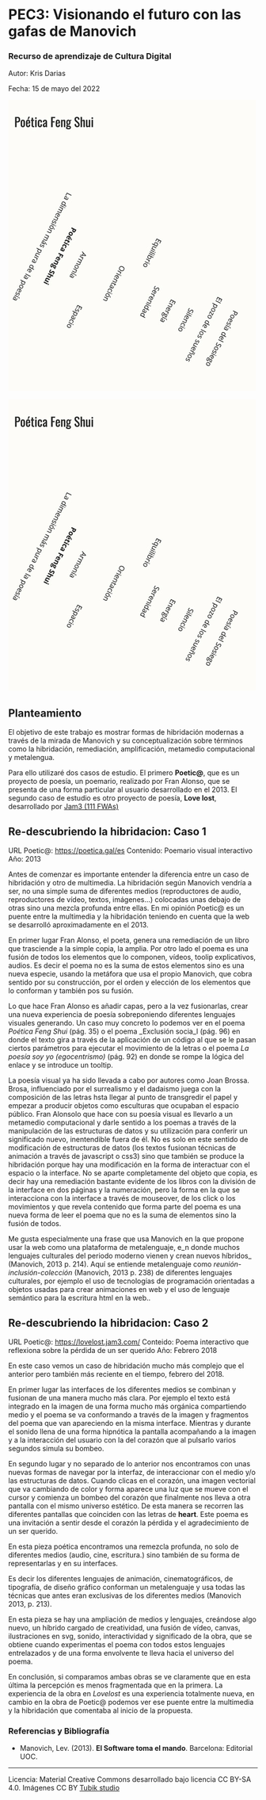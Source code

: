 
# PEC3: Visionando el futuro con las gafas de Manovich 

### Recurso de aprendizaje de Cultura Digital 


Autor: Kris Darias 


Fecha: 15 de mayo del 2022 

![Poetic@](https://github.com/KrisDarias-UOC/PEC3-Visionando-el-futuro-con-las-gafas-de-Manovich/blob/397710db757370ec191882a8bb95afdf4031da14/poetica.jpg) 

![Love Lost](https://github.com/KrisDarias-UOC/PEC3-Visionando-el-futuro-con-las-gafas-de-Manovich/blob/397710db757370ec191882a8bb95afdf4031da14/poetica.jpg) 




## Planteamiento


El objetivo de este trabajo es mostrar formas de hibridación modernas a través de la mirada de Manovich y su conceptualización sobre términos como la hibridación, remediación, amplificación, metamedio computacional y metalengua.

Para ello utilizaré dos casos de estudio. El primero **Poetic@**, que es un proyecto de poesía, un poemario, realizado por Fran Alonso, que se presenta de una forma particular al usuario desarrollado en el 2013. El segundo caso de estudio es otro proyecto de poesía, **Love lost**, desarrollado por [Jam3 (111 FWAs)](https://thefwa.com/profiles/jam3)

## Re-descubriendo la hibridacion: Caso 1
URL Poetic@:  <https://poetica.gal/es>
Contenido: Poemario visual interactivo
Año: 2013

Antes de comenzar es importante entender la diferencia entre un caso de hibridación y otro de multimedia. La hibridación según Manovich vendría a ser, no una simple suma de diferentes medios (reproductores de audio, reproductores de vídeo, textos, imágenes…) colocadas unas debajo de otras sino una mezcla profunda entre ellas. En mi opinión Poetic@ es un puente entre la multimedia y la hibridación teniendo en cuenta que la web se desarrolló aproximadamente en el 2013.

En primer lugar Fran Alonso, el poeta, genera una remediación de un libro que trasciende a la simple copia, la amplia. Por otro lado el poema es una fusión de todos los elementos que lo componen, vídeos, toolip explicativos, audios. Es decir el poema no es la suma de estos elementos sino es una nueva especie, usando la metáfora que usa el propio Manovich, que cobra sentido por su construcción, por el orden y elección de los elementos que lo conforman y también pos su fusión.

Lo que hace Fran Alonso es añadir capas, pero a la vez fusionarlas, crear una nueva experiencia de poesía sobreponiendo diferentes lenguajes visuales generando. Un caso muy concreto lo podemos ver en el poema _Poética Feng Shui_ (pág. 35) o el poema _Exclusión socia_l (pág. 96) en donde el texto gira a través de la aplicación de un código al que se le pasan ciertos parámetros para ejecutar el movimiento de la letras o el poema _La poesía soy yo (egocentrismo)_ (pág. 92) en donde se rompe la lógica del enlace y se introduce un tooltip.

La poesía visual ya ha sido llevada a cabo por autores como Joan Brossa. Brosa, influenciado por el surrealismo y el dadaismo juega con la composición de las letras hsta llegar al punto de transgredir el papel y empezar a producir objetos como esculturas que ocupaban el espacio público. Fran Alonsolo que hace con su poesía visual es llevarlo a un metamedio computacional y darle sentido a los poemas a través de la manipulación de las estructuras de datos y su utilización para conferir un significado nuevo, inentendible fuera de él. No es solo en este sentido de modificación de estructuras de datos (los textos fusionan técnicas de animación a través de javascript o css3) sino que también se produce la hibridación porque hay una modificación en la forma de interactuar con el espacio o la interface. No se aparte completamente del objeto que copia, es decir hay una remediación bastante evidente de los libros con la división de la interface en dos páginas y la numeración, pero la forma en la que se interacciona con la interface a través de mouseover, de los click o los movimientos y que revela contenido que forma parte del poema es una nueva forma de leer el poema que no es la suma de elementos sino la fusión de todos.

Me gusta especialmente una frase que usa Manovich en la que propone usar la web como una plataforma de metalenguaje, e_n donde muchos lenguajes culturales del periodo moderno vienen y crean nuevos híbridos_ (Manovich, 2013 p. 214). Aquí se entiende metalenguaje como _reunión-inclusión-colección_ (Manovich, 2013 p. 238) de diferentes lenguajes culturales, por ejemplo el uso de tecnologías de programación orientadas a objetos usadas para crear animaciones en web y el uso de lenguaje semántico para la escritura html en la web..

## Re-descubriendo la hibridacion: Caso 2

URL Poetic@:  https://lovelost.jam3.com/
Conteido: Poema interactivo que reflexiona sobre la pérdida de un ser querido
Año: Febrero 2018

En este caso vemos un caso de hibridación mucho más complejo que el anterior pero también más reciente en el tiempo, febrero del 2018.

En primer lugar las interfaces de los diferentes medios se combinan y fusionan  de una manera mucho más clara. Por ejemplo el texto está integrado en la imagen de una forma mucho más orgánica compartiendo medio y el poema se va conformando a través de la imagen y fragmentos del poema que van apareciendo en la misma interface. Mientras y durante el sonido llena de una forma hipnótica la pantalla acompañando a la imagen y a la interacción del usuario con la del corazón que al pulsarlo varios segundos simula su bombeo.

En segundo lugar y no separado de lo anterior nos encontramos con unas nuevas formas de navegar por la interfaz, de interaccionar con el medio y/o las estructuras de datos. Cuando clicas en el corazón, una imagen vectorial que va cambiando de color y forma aparece una luz que se mueve con el cursor y comienza un bombeo del corazón que finalmente nos lleva a otra pantalla con el mismo universo estético. De esta manera se recorren las diferentes pantallas que coinciden con las letras de **heart**. Este poema es una invitación a sentir desde el corazón la pérdida y el agradecimiento de un ser querido.

En esta pieza poética encontramos una remezcla profunda, no solo de diferentes medios (audio, cine, escritura.) sino también de su forma de representarlas y en su interfaces.

Es decir los diferentes lenguajes de animación, cinematográficos, de tipografía, de diseño gráfico conforman un metalenguaje y usa todas las técnicas que antes eran exclusivas de los diferentes medios (Manovich 2013, p. 213).

En esta pieza se hay una ampliación de medios y lenguajes, creándose algo nuevo, un híbrido cargado de creatividad, una fusión de vídeo, canvas, ilustraciones en svg, sonido, interactividad y significado de la obra, que se obtiene cuando experimentas el poema con todos estos lenguajes entrelazados y de una forma envolvente te lleva hacia el universo del poema.

En conclusión, si comparamos ambas obras se ve claramente que en esta última la percepción es menos fragmentada que en la primera. La experiencia de la obra en _Lovelost_ es una experiencia totalmente nueva, en cambio en la obra de Poetic@ podemos ver ese puente entre la multimedia y la hibridación que comentaba al inicio de la propuesta. 

### Referencias y Bibliografía

* Manovich, Lev. (2013). **El Software toma el mando**. Barcelona: Editorial UOC. 


----

Licencia: Material Creative Commons desarrollado bajo licencia CC BY-SA 4.0. Imágenes CC BY [Tubik studio](https://blog.tubikstudio.com/how-to-create-original-flat-illustrations-designers-tips/) 
